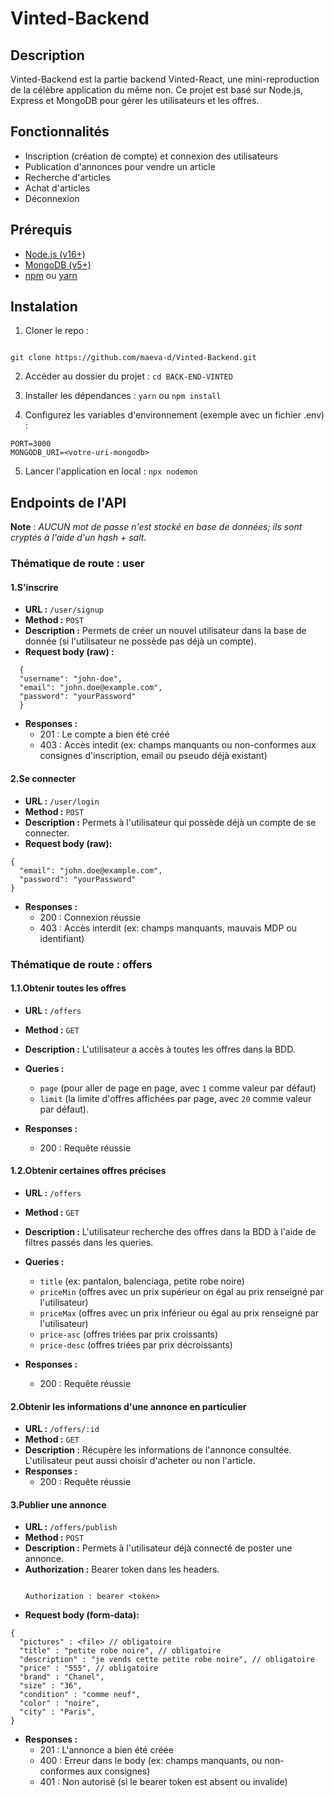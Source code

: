 # Vinted-Backend 
## Description
Vinted-Backend est la partie backend Vinted-React, une mini-reproduction de la célèbre application du même non. Ce projet est basé sur Node.js, Express et MongoDB pour gérer les utilisateurs et les offres.

## Fonctionnalités
- Inscription (création de compte) et connexion des utilisateurs
- Publication d'annonces pour vendre un article
- Recherche d'articles
- Achat d'articles
- Déconnexion

## Prérequis
- [Node.js (v16+)](https://nodejs.org/en/download/package-manager)
- [MongoDB (v5+)](https://www.mongodb.com/try/download/community)
- [npm](https://www.npmjs.com/) ou [yarn](https://yarnpkg.com/)

## Instalation
1. Cloner le repo :
```

git clone https://github.com/maeva-d/Vinted-Backend.git

```

2. Accéder au dossier du projet : ``cd BACK-END-VINTED``

3. Installer les dépendances : ``yarn`` ou ``npm install``

4. Configurez les variables d'environnement (exemple avec un fichier .env) :
```
PORT=3000
MONGODB_URI=<votre-uri-mongodb>
```

5. Lancer l'application en local : ``` npx nodemon ```

## Endpoints de l'API

**Note** : *AUCUN mot de passe n'est stocké en base de données; ils sont cryptés à l'aide d'un hash + salt.*

### Thématique de route : user

#### 1.S'inscrire

- **URL :** ``/user/signup``
- **Method :** ``POST``
- **Description :** Permets de créer un nouvel utilisateur dans la base de donnée (si l'utilisateur ne possède pas déjà un compte). 
- **Request body (raw) :**
```
  {
  "username": "john-doe",
  "email": "john.doe@example.com",
  "password": "yourPassword"
  }
```

- **Responses :** 
  - 201 : Le compte a bien été créé
  - 403 : Accès intedit (ex: champs manquants ou non-conformes aux consignes d'inscription, email ou pseudo déjà existant)

#### 2.Se connecter

- **URL :** ``/user/login``
- **Method :** ``POST``
- **Description :** Permets à l'utilisateur qui possède déjà un compte de se connecter. 
- **Request body (raw):**
```
{
  "email": "john.doe@example.com",
  "password": "yourPassword"
}
```

- **Responses :** 
  - 200 : Connexion réussie
  - 403 : Accès interdit (ex: champs manquants, mauvais MDP ou identifiant)

### Thématique de route : offers

#### 1.1.Obtenir toutes les offres
- **URL :** ``/offers``
- **Method :** ``GET``
- **Description :** L'utilisateur a accès à toutes les offres dans la BDD.
- **Queries :**
    - ``page`` (pour aller de page en page, avec ``1`` comme valeur par défaut)
    - ``limit`` (la limite d'offres affichées par page, avec ``20`` comme valeur par défaut).

- **Responses :** 
  - 200 : Requête réussie

#### 1.2.Obtenir certaines offres précises
- **URL :** ``/offers``
- **Method :** ``GET``
- **Description :** L'utilisateur recherche des offres dans la BDD à l'aide de filtres passés dans les queries.
- **Queries :** 
   - ``title`` (ex: pantalon, balenciaga, petite robe noire)
   - ``priceMin`` (offres avec un prix supérieur on égal au prix renseigné par l'utilisateur)
   - ``priceMax`` (offres avec un prix inférieur ou égal au prix renseigné par l'utilisateur)
   - ``price-asc`` (offres triées par prix croissants)
   - ``price-desc`` (offres triées par prix décroissants)

- **Responses :** 
  - 200 : Requête réussie
 
#### 2.Obtenir les informations d'une annonce en particulier
- **URL :** ``/offers/:id``
- **Method :** ``GET``
- **Description :** Récupère les informations de l'annonce consultée. L'utilisateur peut aussi choisir d'acheter ou non l'article.
- **Responses :** 
  - 200 : Requête réussie

 #### 3.Publier une annonce
 - **URL :** ``/offers/publish``
- **Method :** ``POST``
- **Description :** Permets à l'utilisateur déjà connecté de poster une annonce.
- **Authorization :** Bearer token dans les headers.
  ```
  
  Authorization : bearer <token>

  ```
- **Request body (form-data):**
```
{
  "pictures" : <file> // obligatoire
  "title" : "petite robe noire", // obligatoire
  "description" : "je vends cette petite robe noire", // obligatoire
  "price" : "555", // obligatoire
  "brand" : "Chanel",
  "size" : "36",
  "condition" : "comme neuf",
  "color" : "noire",
  "city" : "Paris",
}
```

- **Responses :** 
  - 201 : L'annonce a bien été créée
  - 400 : Erreur dans le body (ex: champs manquants, ou non-conformes aux consignes)
  - 401 : Non autorisé (si le bearer token est absent ou invalide)

